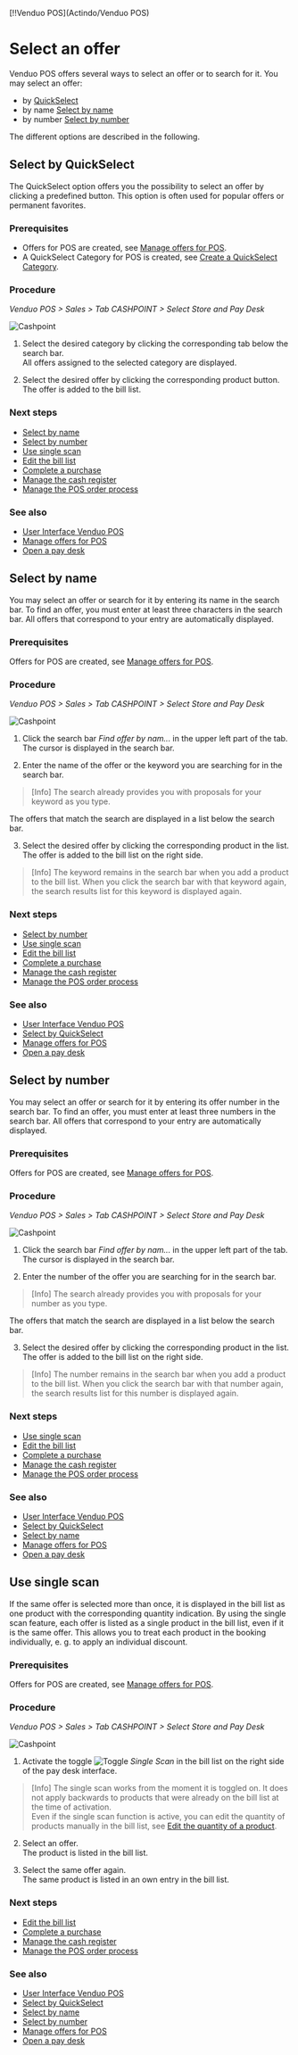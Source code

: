 [!!Venduo POS](Actindo/Venduo POS)

# Select an offer

Venduo POS offers several ways to select an offer or to search for it.
You may select an offer:
- by [QuickSelect](#select-by-quickselect)
- by name [Select by name](#select-by-name)
- by number [Select by number](#select-by-number)

The different options are described in the following.

## Select by QuickSelect

The QuickSelect option offers you the possibility to select an offer by clicking a predefined button. This option is often used for popular offers or permanent favorites.

### Prerequisites

- Offers for POS are created, see [Manage offers for POS](VenduoPOS/Integration/07_ManageOffers.md).
- A QuickSelect Category for POS is created, see [Create a QuickSelect Category](VenduoPOS/Integration/07_ManageOffers.md#create-a-quickselect-category).

### Procedure

*Venduo POS > Sales > Tab CASHPOINT > Select Store and Pay Desk*

![Cashpoint](/Assets/Screenshots/VenduoPOS/Sales/Cashpoint/Cashpoint.png "[Cashpoint]")

1. Select the desired category by clicking the corresponding tab below the search bar.  
  All offers assigned to the selected category are displayed.

2. Select the desired offer by clicking the corresponding product button.   
  The offer is added to the bill list.

### Next steps

- [Select by name](#select-by-name)
- [Select by number](#select-by-number)
- [Use single scan](#use-single-scan)
- [Edit the bill list](03_EditBillList.md)
- [Complete a purchase](04_CompletePurchase.md)
- [Manage the cash register](05_ManageCashRegister.md)
- [Manage the POS order process](06_ManageOrderProcess.md)

### See also

- [User Interface Venduo POS](VenduoPOS/UserInterface/00_UserInterface.md)
- [Manage offers for POS](VenduoPOS/Integration/07_ManageOffers.md)
- [Open a pay desk](01_OpenPayDesk.md)



## Select by name

You may select an offer or search for it by entering its name in the search bar. To find an offer, you must enter at least three characters in the search bar. All offers that correspond to your entry are automatically displayed.

### Prerequisites

Offers for POS are created, see [Manage offers for POS](VenduoPOS/Integration/07_ManageOffers.md).

### Procedure

*Venduo POS > Sales > Tab CASHPOINT > Select Store and Pay Desk*

![Cashpoint](/Assets/Screenshots/VenduoPOS/Sales/Cashpoint/Cashpoint.png "[Cashpoint]")

1. Click the search bar *Find offer by nam...* in the upper left part of the tab.  
  The cursor is displayed in the search bar.

2. Enter the name of the offer or the keyword you are searching for in the search bar.

  > [Info] The search already provides you with proposals for your keyword as you type.

  The offers that match the search are displayed in a list below the search bar.

3. Select the desired offer by clicking the corresponding product in the list.   
  The offer is added to the bill list on the right side.

  > [Info] The keyword remains in the search bar when you add a product to the bill list. When you click the search bar with that keyword again, the  search results list for this keyword is displayed again.

### Next steps


- [Select by number](#select-by-number)
- [Use single scan](#use-single-scan)
- [Edit the bill list](03_EditBillList.md)
- [Complete a purchase](04_CompletePurchase.md)
- [Manage the cash register](05_ManageCashRegister.md)
- [Manage the POS order process](06_ManageOrderProcess.md)

### See also

- [User Interface Venduo POS](VenduoPOS/UserInterface/00_UserInterface.md)
- [Select by QuickSelect](#select-by-quickselect)
- [Manage offers for POS](VenduoPOS/Integration/07_ManageOffers.md)
- [Open a pay desk](01_OpenPayDesk.md)


## Select by number

You may select an offer or search for it by entering its offer number in the search bar. To find an offer, you must enter at least three numbers in the search bar. All offers that correspond to your entry are automatically displayed.

### Prerequisites

Offers for POS are created, see [Manage offers for POS](VenduoPOS/Integration/07_ManageOffers.md).

### Procedure

*Venduo POS > Sales > Tab CASHPOINT > Select Store and Pay Desk*

![Cashpoint](/Assets/Screenshots/VenduoPOS/Sales/Cashpoint/Cashpoint.png "[Cashpoint]")

1. Click the search bar *Find offer by nam...* in the upper left part of the tab.  
  The cursor is displayed in the search bar.

2. Enter the number of the offer you are searching for in the search bar.

  > [Info] The search already provides you with proposals for your number as you type.

  The offers that match the search are displayed in a list below the search bar.

3. Select the desired offer by clicking the corresponding product in the list.   
  The offer is added to the bill list on the right side.

  > [Info] The number remains in the search bar when you add a product to the bill list. When you click the search bar with that number again, the search results list for this number is displayed again.

### Next steps

- [Use single scan](#use-single-scan)
- [Edit the bill list](03_EditBillList.md)
- [Complete a purchase](04_CompletePurchase.md)
- [Manage the cash register](05_ManageCashRegister.md)
- [Manage the POS order process](06_ManageOrderProcess.md)

### See also

- [User Interface Venduo POS](VenduoPOS/UserInterface/00_UserInterface.md)
- [Select by QuickSelect](#select-by-quickselect)
- [Select by name](#select-by-name)
- [Manage offers for POS](VenduoPOS/Integration/07_ManageOffers.md)
- [Open a pay desk](01_OpenPayDesk.md)


## Use single scan

If the same offer is selected more than once, it is displayed in the bill list as one product with the corresponding quantity indication. By using the single scan feature, each offer is listed as a single product in the bill list, even if it is the same offer. This allows you to treat each product in the booking individually, e. g. to apply an individual discount.

### Prerequisites

Offers for POS are created, see [Manage offers for POS](VenduoPOS/Integration/07_ManageOffers.md).

### Procedure

*Venduo POS > Sales > Tab CASHPOINT > Select Store and Pay Desk*

![Cashpoint](/Assets/Screenshots/VenduoPOS/Sales/Cashpoint/Cashpoint.png "[Cashpoint]")

1. Activate the toggle ![Toggle](/Assets/Icons/Toggle.png "[Toggle]") *Single Scan* in the bill list on the right side of the pay desk interface.   

> [Info] The single scan works from the moment it is toggled on. It does not apply backwards to products that were already on the bill list at the time of activation.   
Even if the single scan function is active, you can edit the quantity of products manually in the bill list, see [Edit the quantity of a product](03_EditBillList.md#edit-the-quantity-of-a-product).

2. Select an offer.   
  The product is listed in the bill list.

3. Select the same offer again.   
  The same product is listed in an own entry in the bill list.

### Next steps

- [Edit the bill list](03_EditBillList.md)
- [Complete a purchase](04_CompletePurchase.md)
- [Manage the cash register](05_ManageCashRegister.md)
- [Manage the POS order process](06_ManageOrderProcess.md)

### See also

- [User Interface Venduo POS](VenduoPOS/UserInterface/00_UserInterface.md)
- [Select by QuickSelect](#select-by-quickselect)
- [Select by name](#select-by-name)
- [Select by number](#select-by-number)
- [Manage offers for POS](VenduoPOS/Integration/07_ManageOffers.md)
- [Open a pay desk](01_OpenPayDesk.md)

